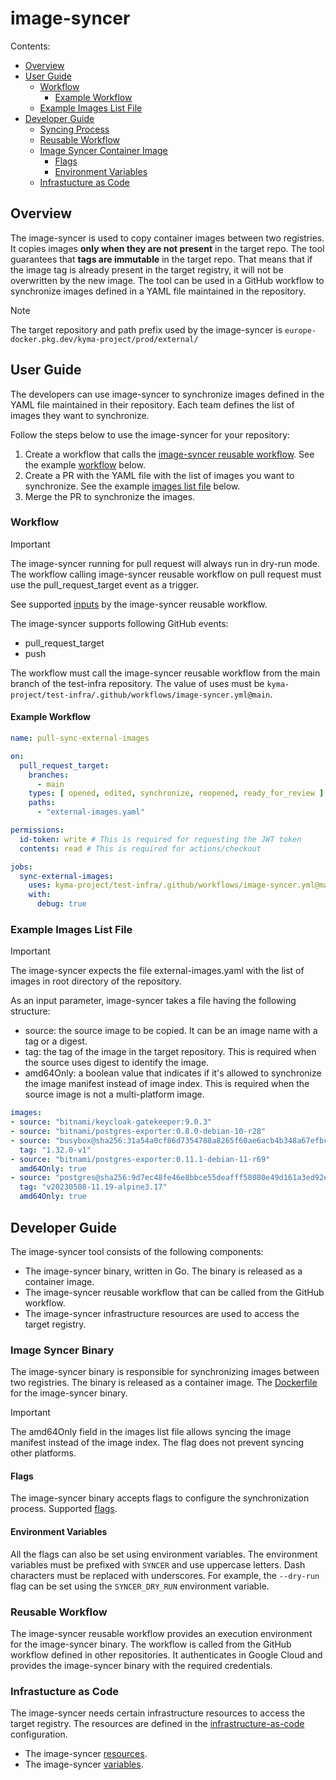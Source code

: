 # image-syncer

Contents:

- [Overview](#overview)
- [User Guide](#user-guide)
    - [Workflow](#workflow)
        - [Example Workflow](#example-workflow)
    - [Example Images List File](#example-images-list-file)
- [Developer Guide](#developer-guide)
    - [Syncing Process](#syncing-process)
    - [Reusable Workflow](#reusable-workflow)
    - [Image Syncer Container Image](#image-syncer-container-image)
        - [Flags](#flags)
        - [Environment Variables](#environment-variables)
    - [Infrastucture as Code](#infrastucture-as-code)

## Overview

The image-syncer is used to copy container images between two registries.
It copies images **only when they are not present** in the target repo.
The tool guarantees that **tags are immutable** in the target repo.
That means that if the image tag is already present in the target registry, it will not be overwritten by the new image.
The tool can be used in a GitHub workflow to synchronize images defined in a YAML file maintained in the repository.

> [!NOTE]
> The target repository and path prefix used by the image-syncer is `europe-docker.pkg.dev/kyma-project/prod/external/`

## User Guide

The developers can use image-syncer to synchronize images defined in the YAML file maintained in their repository.
Each team defines the list of images they want to synchronize.

Follow the steps below to use the image-syncer for your repository:

1. Create a workflow that calls
   the [image-syncer reusable workflow](https://github.com/kyma-project/test-infra/blob/main/.github/workflows/image-syncer.yml).
   See the example [workflow](#example-workflow) below.
2. Create a PR with the YAML file with the list of images you want to synchronize.
   See the example [images list file](#example-images-list-file) below.
3. Merge the PR to synchronize the images.

### Workflow

> [!IMPORTANT]
> The image-syncer running for pull request will always run in dry-run mode.
> The workflow calling image-syncer reusable workflow on pull request must use the pull_request_target event as a trigger.

See
supported [inputs](https://github.com/kyma-project/test-infra/blob/4df11c5384a5c7ac3ce76b726e17dee6aba07f79/.github/workflows/image-syncer.yml#L5)
by the image-syncer reusable workflow.

The image-syncer supports following GitHub events:

- pull_request_target
- push

The workflow must call the image-syncer reusable workflow from the main branch of the test-infra repository.
The value of uses must be `kyma-project/test-infra/.github/workflows/image-syncer.yml@main`.

#### Example Workflow

```yaml
name: pull-sync-external-images

on:
  pull_request_target:
    branches:
      - main
    types: [ opened, edited, synchronize, reopened, ready_for_review ]
    paths:
      - "external-images.yaml"

permissions:
  id-token: write # This is required for requesting the JWT token
  contents: read # This is required for actions/checkout

jobs:
  sync-external-images:
    uses: kyma-project/test-infra/.github/workflows/image-syncer.yml@main
    with:
      debug: true
```

### Example Images List File

> [!IMPORTANT]
> The image-syncer expects the file external-images.yaml with the list of images in root directory of the repository.

As an input parameter, image-syncer takes a file having the following structure:

- source: the source image to be copied. It can be an image name with a tag or a digest.
- tag: the tag of the image in the target repository. This is required when the source uses digest to identify the image.
- amd64Only: a boolean value that indicates if it's allowed to synchronize the image manifest instead of image index.
  This is required when the source image is not a multi-platform image.

```yaml
images:
- source: "bitnami/keycloak-gatekeeper:9.0.3"
- source: "bitnami/postgres-exporter:0.8.0-debian-10-r28"
- source: "busybox@sha256:31a54a0cf86d7354788a8265f60ae6acb4b348a67efbcf7c1007dd3cf7af05ab"
  tag: "1.32.0-v1"
- source: "bitnami/postgres-exporter:0.11.1-debian-11-r69"
  amd64Only: true
- source: "postgres@sha256:9d7ec48fe46e8bbce55deafff58080e49d161a3ed92e67f645014bb50dc599fd"
  tag: "v20230508-11.19-alpine3.17"
  amd64Only: true
```

## Developer Guide

The image-syncer tool consists of the following components:

- The image-syncer binary, written in Go. The binary is released as a container image.
- The image-syncer reusable workflow that can be called from the GitHub workflow.
- The image-syncer infrastructure resources are used to access the target registry.

### Image Syncer Binary

The image-syncer binary is responsible for synchronizing images between two registries.
The binary is released as a container image.
The [Dockerfile](https://github.com/kyma-project/test-infra/blob/main/cmd/image-syncer/Dockerfile) for the image-syncer binary.

> [!IMPORTANT]
> The amd64Only field in the images list file allows syncing the image manifest instead of the image index.
> The flag does not prevent syncing other platforms.

#### Flags

The image-syncer binary accepts flags to configure the synchronization process.
Supported [flags](https://github.com/kyma-project/test-infra/blob/1df13d56ad523ce434e33284bb7e392ff897cd1b/cmd/image-syncer/main.go#L274-L282).

#### Environment Variables

All the flags can also be set using environment variables.
The environment variables must be prefixed with `SYNCER` and use uppercase letters.
Dash characters must be replaced with underscores.
For example, the `--dry-run` flag can be set using the `SYNCER_DRY_RUN` environment variable.

### Reusable Workflow

The image-syncer reusable workflow provides an execution environment for the image-syncer binary.
The workflow is called from the GitHub workflow defined in other repositories.
It authenticates in Google Cloud and provides the image-syncer binary with the required credentials.

### Infrastucture as Code

The image-syncer needs certain infrastructure resources to access the target registry.
The resources are defined in
the [infrastructure-as-code](https://github.com/kyma-project/test-infra/tree/main/configs/terraform/environments/prod) configuration.

- The image-syncer [resources](https://github.com/kyma-project/test-infra/blob/main/configs/terraform/environments/prod/image-syncer.tf).
- The
  image-syncer [variables](https://github.com/kyma-project/test-infra/blob/main/configs/terraform/environments/prod/image-syncer-variables.tf).